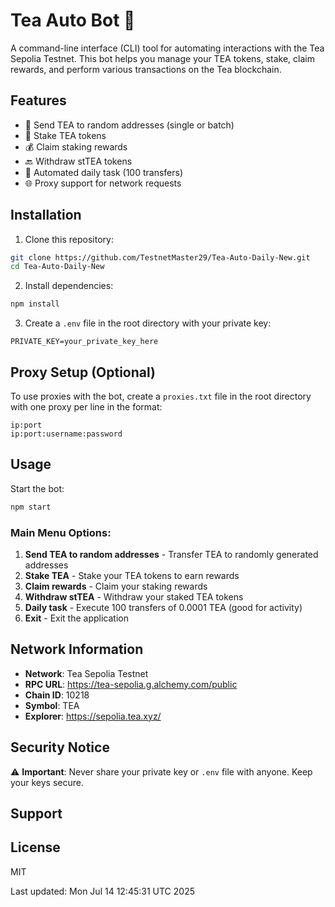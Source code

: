# Tea Auto Bot 🍵

A command-line interface (CLI) tool for automating interactions with the Tea Sepolia Testnet. This bot helps you manage your TEA tokens, stake, claim rewards, and perform various transactions on the Tea blockchain.

## Features

- 🔄 Send TEA to random addresses (single or batch)
- 📌 Stake TEA tokens
- 💰 Claim staking rewards
- 🔙 Withdraw stTEA tokens
- 🤖 Automated daily task (100 transfers)
- 🌐 Proxy support for network requests

## Installation

1. Clone this repository:
```bash
git clone https://github.com/TestnetMaster29/Tea-Auto-Daily-New.git
cd Tea-Auto-Daily-New
```

2. Install dependencies:
```bash
npm install
```

3. Create a `.env` file in the root directory with your private key:
```
PRIVATE_KEY=your_private_key_here
```

## Proxy Setup (Optional)

To use proxies with the bot, create a `proxies.txt` file in the root directory with one proxy per line in the format:
```
ip:port
ip:port:username:password
```

## Usage

Start the bot:
```bash
npm start
```

### Main Menu Options:

1. **Send TEA to random addresses** - Transfer TEA to randomly generated addresses
2. **Stake TEA** - Stake your TEA tokens to earn rewards
3. **Claim rewards** - Claim your staking rewards
4. **Withdraw stTEA** - Withdraw your staked TEA tokens
5. **Daily task** - Execute 100 transfers of 0.0001 TEA (good for activity)
6. **Exit** - Exit the application

## Network Information

- **Network**: Tea Sepolia Testnet
- **RPC URL**: https://tea-sepolia.g.alchemy.com/public
- **Chain ID**: 10218
- **Symbol**: TEA
- **Explorer**: https://sepolia.tea.xyz/

## Security Notice

⚠️ **Important**: Never share your private key or `.env` file with anyone. Keep your keys secure.

## Support


## License

MIT

Last updated: Mon Jul 14 12:45:31 UTC 2025
